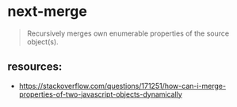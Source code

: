 # next-merge
> Recursively merges own enumerable properties of the source object(s).


## resources:
+ https://stackoverflow.com/questions/171251/how-can-i-merge-properties-of-two-javascript-objects-dynamically
